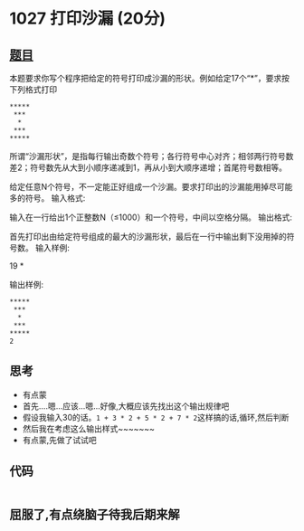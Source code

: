 # 1027 打印沙漏 (20分)
## [题目](https://pintia.cn/problem-sets/994805260223102976/problems/994805294251491328)
本题要求你写个程序把给定的符号打印成沙漏的形状。例如给定17个“*”，要求按下列格式打印
```
*****
 ***
  *
 ***
*****
```      
所谓“沙漏形状”，是指每行输出奇数个符号；各行符号中心对齐；相邻两行符号数差2；符号数先从大到小顺序递减到1，再从小到大顺序递增；首尾符号数相等。

给定任意N个符号，不一定能正好组成一个沙漏。要求打印出的沙漏能用掉尽可能多的符号。
输入格式:

输入在一行给出1个正整数N（≤1000）和一个符号，中间以空格分隔。
输出格式:

首先打印出由给定符号组成的最大的沙漏形状，最后在一行中输出剩下没用掉的符号数。
输入样例:

19 *  

输出样例:
```
*****
 ***
  *
 ***
*****
2
```


## 思考
  * 有点蒙
  * 首先....嗯...应该...嗯...好像,大概应该先找出这个输出规律吧
  * 假设我输入30的话。```1 + 3 * 2 + 5 * 2 + 7 * 2```这样搞的话,循环,然后判断
  * 然后我在考虑这么输出样式~~~~~~~
  * 有点蒙,先做了试试吧
  
  
## 代码
```java

```

## 屈服了,有点绕脑子待我后期来解
